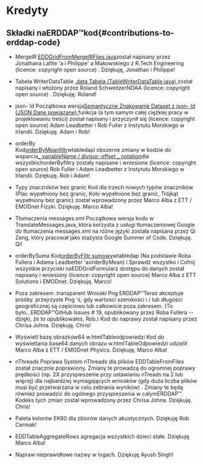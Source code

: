 # Kredyty

## Składki naERDDAP™kod{#contributions-to-erddap-code} 
* MergeIR
    [EDDGridFromMergeIRFiles.java](/docs/server-admin/datasets#eddgridfrommergeirfiles)został napisany przez Jonathana Lafite 'a i Philippe' a Makowskiego z R.Tech Engineering (licence: copyright open source) . Dziękuję, Jonathan i Philippe&#33;
     
* Tabela WriterDataTable
    [.data Tabela (TableWriterDataTable.java) ](https://coastwatch.pfeg.noaa.gov/erddap/tabledap/documentation.html#fileType)został napisany i włożony przez Roland SchweitzerNOAA  (licence: copyright open source) . Dziękuję. Roland&#33;
     
* json- ld
Początkowa wersja[Semantyczne Znakowanie Dataset z json- ld (JSON Dane powiązane) ](/docs/server-admin/additional-information#json-ld)funkcja (a tym samym całej ciężkiej pracy w projektowaniu treści) został napisany i przyczynił się (licence: copyright open source) Adam Leadbetter i Rob Fuller z Instytutu Morskiego w Irlandii. Dziękuję. Adam i Rob&#33;
     
*   orderBy  
Kod[orderByMeanfiltr](https://coastwatch.pfeg.noaa.gov/erddap/tabledap/documentation.html#orderByMean)wtabledapi obszerne zmiany w kodzie do wsparcia[_ variableName / divisor: offset _ notation](https://coastwatch.pfeg.noaa.gov/erddap/tabledap/documentation.html#orderByDivisorOptions)dla wszystkichorderByfiltry zostały napisane i wniesione (licence: copyright open source) Rob Fuller i Adam Leadbetter z Instytutu Morskiego w Irlandii. Dziękuję. Rob i Adam&#33;
     
* Typy znaczników bez granic
Kod dla trzech nowych typów znaczników (Plac wypełniony bez granic, Koło wypełnione bez granic, Trójkąt wypełniony bez granic) został wprowadzony przez Marco Alba z ETT / EMODnet Fizyki. Dziękuję. Marco Alba&#33;
     
* Tłumaczenia messages.xml
Początkowa wersja kodu w TranslateMessages.java, która korzysta z usługi tłumaczeniowej Google do tłumaczenia messages.xml na różne języki została napisana przez Qi Zeng, który pracował jako stażysta Google Summer of Code. Dziękuję. Qi&#33;
     
*   orderBySuma
Kod[orderByFiltr sumowy](https://coastwatch.pfeg.noaa.gov/erddap/tabledap/documentation.html#orderBySum)wtabledap  (Na podstawie Roba Fullera i Adama Leadbetter 'aorderByMean) i Sprawdź wszystko i Cofnij wszystkie przyciski naEDDGridFormularz dostępu do danych został napisany i wniesiony (licence: copyright open source) Marco Alba z ETT Solutions i EMODnet. Dziękuję. Marco&#33;
     
* Poza zakresem .transparent Wnioski Png
    ERDDAP™Teraz akceptuje prośby. przejrzyste Png 's, gdy wartości szerokości i / lub długości geograficznej są częściowo lub całkowicie poza zakresem. (To było...ERDDAP™GitHub Issues # 19, opublikowany przez Roba Fullera -- dzięki, że to opublikowałeś, Rob.) Kod do naprawy został napisany przez Chrisa Johna. Dziękuję. Chris&#33;
     
* Wyświetl bazę obrazków64 w.htmlTableodpowiedzi
Kod do wyświetlania base64 danych obrazu w.htmlTableOdpowiedzi udzielił Marco Alba z ETT / EMODnet Physics. Dziękuję. Marco Alba&#33;
     
* nThreads Poprawa
System nThreads dla plików EDDTableFromFiles został znacznie poprawiony. Zmiany te prowadzą do ogromnej poprawy prędkości (np. 2X przyspieszenie przy ustawianiu nTreads na 2 lub więcej) dla najbardziej wymagających wniosków (gdy duża liczba plików musi być przetwarzana w celu zebrania wyników) . Zmiany te będą również prowadzić do ogólnego przyspieszenia w całymERDDAP™. Kodeks tych zmian został wprowadzony przez Chrisa Johna. Dziękuję. Chris&#33;

* Paleta kolorów EK80 dla zbiorów danych akustycznych. Dziękuję Rob Cermak&#33;

* EDDTableAggregateRows agregacja wszystkich dzieci stałe. Dziękuję Marco Alba&#33;

* Napraw nieprawidłowe nazwy w logach. Dziękuję Ayush Singh&#33;

